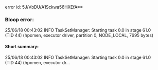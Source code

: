 error id: 5J/VbDU/A1Sckwa56HXEfA==
### Bloop error:

25/06/18 00:43:02 INFO TaskSetManager: Starting task 0.0 in stage 61.0 (TID 44) (hpomen, executor driver, partition 0, NODE_LOCAL, 7695 bytes)
#### Short summary: 

25/06/18 00:43:02 INFO TaskSetManager: Starting task 0.0 in stage 61.0 (TID 44) (hpomen, executor dr...